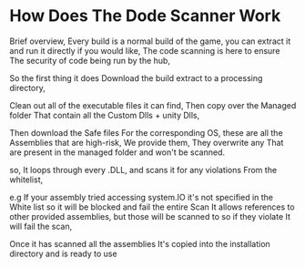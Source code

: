 # How Does The Dode Scanner Work
Brief overview, 
Every build is a normal build of the game, you can extract it and run it directly if you would like,
The code scanning is here to ensure The security of code being run by the hub, 

So the first thing it does Download the build extract to a processing directory, 

Clean out all of the executable files it can find, 
Then copy over the Managed folder That contain all the Custom Dlls + unity Dlls,

Then download the Safe files For the corresponding OS, these are all the Assemblies that are high-risk, We provide them,
They overwrite any That are present in the managed folder and won't be scanned.

so, It loops through every .DLL, and scans it for any violations From the whitelist, 

e.g If your assembly tried accessing system.IO  it's not specified in the White list so it will be blocked and fail the entire Scan
It allows references to other provided assemblies, but those will be scanned to so if they violate It will fail the scan,

Once it has scanned all the assemblies It's copied into the installation directory and is ready to use

